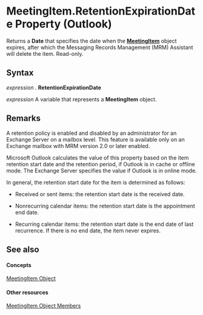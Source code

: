 
# MeetingItem.RetentionExpirationDate Property (Outlook)

Returns a  **Date** that specifies the date when the **[MeetingItem](b75730f5-b395-3d66-5acd-b64fd8fcd78f.md)** object expires, after which the Messaging Records Management (MRM) Assistant will delete the item. Read-only.


## Syntax

 _expression_ . **RetentionExpirationDate**

 _expression_ A variable that represents a **MeetingItem** object.


## Remarks

A retention policy is enabled and disabled by an administrator for an Exchange Server on a mailbox level. This feature is available only on an Exchange mailbox with MRM version 2.0 or later enabled. 

Microsoft Outlook calculates the value of this property based on the item retention start date and the retention period, if Outlook is in cache or offline mode. The Exchange Server specifies the value if Outlook is in online mode.

 In general, the retention start date for the item is determined as follows:


- Received or sent items: the retention start date is the received date.
    
- Nonrecurring calendar items: the retention start date is the appointment end date.
    
- Recurring calendar items: the retention start date is the end date of last recurrence. If there is no end date, the item never expires.
    



## See also


#### Concepts


[MeetingItem Object](b75730f5-b395-3d66-5acd-b64fd8fcd78f.md)
#### Other resources


[MeetingItem Object Members](9ae6a19d-d326-4c37-90d8-5ed9933672a0.md)
